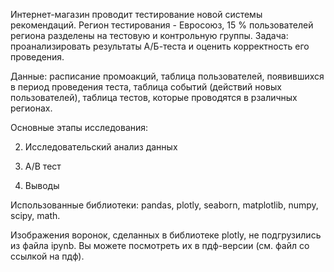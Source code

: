 Интернет-магазин проводит тестирование новой системы рекомендаций. Регион тестирования - Евросоюз, 15 % пользователей региона разделены на тестовую и контрольную группы. Задача: проанализировать результаты А/Б-теста и оценить корректность его проведения.

Данные: расписание промоакций, таблица пользователей, появившихся в период проведения теста, таблица событий (действий новых пользователей), таблица тестов, которые проводятся в рзаличных регионах.

Основные этапы исследования:

2. Исследовательский анализ данных

3. A/B тест

4. Выводы

Использованные библиотеки: pandas, plotly, seaborn, matplotlib, numpy, scipy, math.

Изображения воронок, сделанных в библиотеке plotly, не подгрузились из файла ipynb. Вы можете посмотреть их в пдф-версии (см. файл со ссылкой на пдф).
